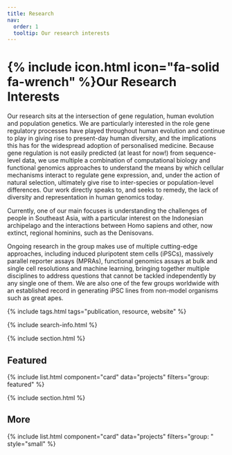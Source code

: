 ```yaml
---
title: Research
nav:
  order: 1
  tooltip: Our research interests
---
```


# {% include icon.html icon="fa-solid fa-wrench" %}Our Research Interests

Our research sits at the intersection of gene regulation, human evolution and population genetics. We are particularly interested in the role gene regulatory processes have played throughout human evolution and continue to play in giving rise to present-day human diversity, and the implications this has for the widespread adoption of personalised medicine. Because gene regulation is not easily predicted (at least for now!) from sequence-level data, we use multiple a combination of computational biology and functional genomics approaches to understand the means by which cellular mechanisms interact to regulate gene expression, and, under the action of natural selection, ultimately give rise to inter-species or population-level differences. Our work directly speaks to, and seeks to remedy, the lack of diversity and representation in human genomics today.

Currently, one of our main focuses is understanding the challenges of people in Southeast Asia, with a particular interest on the Indonesian archipelago and the interactions between Homo sapiens and other, now extinct, regional hominins, such as the Denisovans.

Ongoing research in the group makes use of multiple cutting-edge approaches, including induced pluripotent stem cells (iPSCs), massively parallel reporter assays (MPRAs), functional genomics assays at bulk and single cell resolutions and machine learning, bringing together multiple disciplines to address questions that cannot be tackled independently by any single one of them. We are also one of the few groups worldwide with an established record in generating iPSC lines from non-model organisms such as great apes.


{% include tags.html tags="publication, resource, website" %}

{% include search-info.html %}

{% include section.html %}

## Featured

{% include list.html component="card" data="projects" filters="group: featured" %}

{% include section.html %}

## More

{% include list.html component="card" data="projects" filters="group: " style="small" %}
